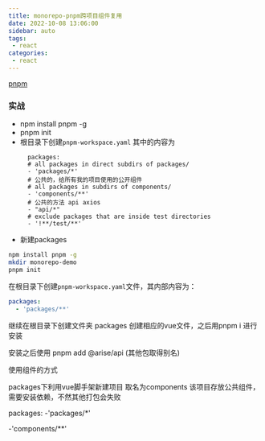 ```yaml
---
title: monorepo-pnpm跨项目组件复用
date: 2022-10-08 13:06:00
sidebar: auto
tags:
 - react
categories:
 - react
---
```


[pnpm](https://www.pnpm.cn/)

### 实战

+ npm install pnpm -g
+ pnpm init
+ 根目录下创建<code>pnpm-workspace.yaml</code>
  其中的内容为
  ```
    packages:
    # all packages in direct subdirs of packages/
    - 'packages/*'
    # 公共的，给所有我的项目使用的公开组件
    # all packages in subdirs of components/
    - 'components/**'
    # 公共的方法 api axios
    - "api/*"
    # exclude packages that are inside test directories
    - '!**/test/**'
  ```
+ 新建packages

```bash
npm install pnpm -g
mkdir monorepo-demo
pnpm init
```

在根目录下创建<code>pnpm-workspace.yaml</code>文件，其内部内容为：
```yaml
packages:
  - 'packages/**'
```

继续在根目录下创建文件夹 packages
创建相应的vue文件，之后用pnpm i 进行安装

安装之后使用 pnpm add @arise/api (其他包取得别名)


使用组件的方式

packages下利用vue脚手架新建项目 取名为components 该项目存放公共组件，
需要安装依赖，不然其他打包会失败

packages:
  -'packages/*'

  -'components/**'
